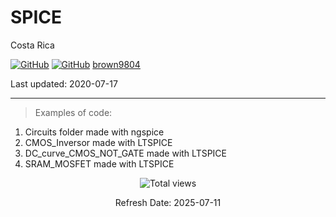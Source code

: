 # SPICE

Costa Rica

[![GitHub](https://badgen.net/badge/icon/github?icon=github&label)](https://github.com) 
[![GitHub](https://img.shields.io/badge/--181717?logo=github&logoColor=ffffff)](https://github.com/)
[brown9804](https://github.com/brown9804)

Last updated: 2020-07-17

----------

> Examples of code:

1. Circuits folder made with ngspice 
2. CMOS_Inversor made with LTSPICE
3. DC_curve_CMOS_NOT_GATE made with LTSPICE
4. SRAM_MOSFET made with LTSPICE

<!-- START BADGE -->
<div align="center">
  <img src="https://img.shields.io/badge/Total%20views-1022-limegreen" alt="Total views">
  <p>Refresh Date: 2025-07-11</p>
</div>
<!-- END BADGE -->
